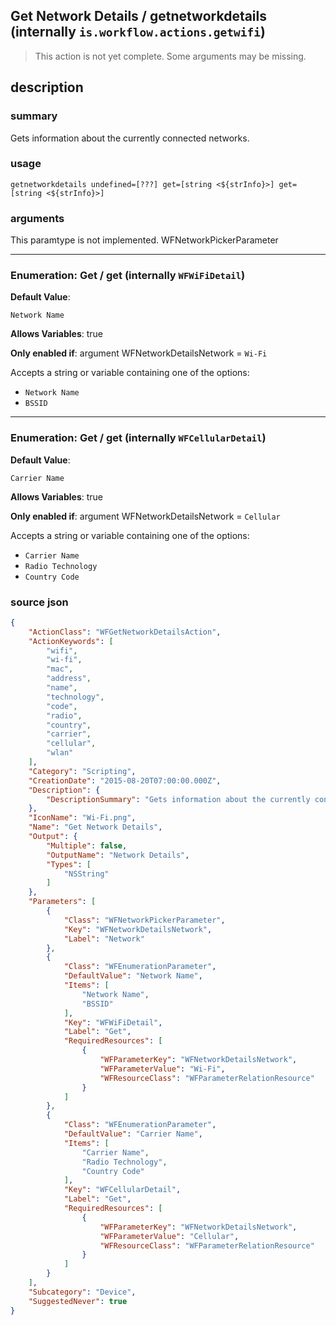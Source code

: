 
## Get Network Details / getnetworkdetails (internally `is.workflow.actions.getwifi`)

> This action is not yet complete. Some arguments may be missing.



## description
### summary
Gets information about the currently connected networks.


### usage
`getnetworkdetails undefined=[???] get=[string <${strInfo}>] get=[string <${strInfo}>]`

### arguments
This paramtype is not implemented. WFNetworkPickerParameter

---

### Enumeration: Get / get (internally `WFWiFiDetail`)
**Default Value**:
```
Network Name
```
**Allows Variables**: true

**Only enabled if**: argument WFNetworkDetailsNetwork = `Wi-Fi`

Accepts a string 
or variable
containing one of the options:

- `Network Name`
- `BSSID`

---

### Enumeration: Get / get (internally `WFCellularDetail`)
**Default Value**:
```
Carrier Name
```
**Allows Variables**: true

**Only enabled if**: argument WFNetworkDetailsNetwork = `Cellular`

Accepts a string 
or variable
containing one of the options:

- `Carrier Name`
- `Radio Technology`
- `Country Code`

### source json

```json
{
	"ActionClass": "WFGetNetworkDetailsAction",
	"ActionKeywords": [
		"wifi",
		"wi-fi",
		"mac",
		"address",
		"name",
		"technology",
		"code",
		"radio",
		"country",
		"carrier",
		"cellular",
		"wlan"
	],
	"Category": "Scripting",
	"CreationDate": "2015-08-20T07:00:00.000Z",
	"Description": {
		"DescriptionSummary": "Gets information about the currently connected networks."
	},
	"IconName": "Wi-Fi.png",
	"Name": "Get Network Details",
	"Output": {
		"Multiple": false,
		"OutputName": "Network Details",
		"Types": [
			"NSString"
		]
	},
	"Parameters": [
		{
			"Class": "WFNetworkPickerParameter",
			"Key": "WFNetworkDetailsNetwork",
			"Label": "Network"
		},
		{
			"Class": "WFEnumerationParameter",
			"DefaultValue": "Network Name",
			"Items": [
				"Network Name",
				"BSSID"
			],
			"Key": "WFWiFiDetail",
			"Label": "Get",
			"RequiredResources": [
				{
					"WFParameterKey": "WFNetworkDetailsNetwork",
					"WFParameterValue": "Wi-Fi",
					"WFResourceClass": "WFParameterRelationResource"
				}
			]
		},
		{
			"Class": "WFEnumerationParameter",
			"DefaultValue": "Carrier Name",
			"Items": [
				"Carrier Name",
				"Radio Technology",
				"Country Code"
			],
			"Key": "WFCellularDetail",
			"Label": "Get",
			"RequiredResources": [
				{
					"WFParameterKey": "WFNetworkDetailsNetwork",
					"WFParameterValue": "Cellular",
					"WFResourceClass": "WFParameterRelationResource"
				}
			]
		}
	],
	"Subcategory": "Device",
	"SuggestedNever": true
}
```
